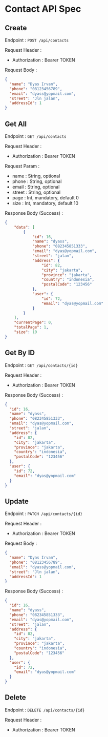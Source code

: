 # Contact API Spec

## Create

Endpoint : `POST /api/contacts`

Request Header :
- Authorization : Bearer TOKEN

Request Body : 
```json
{
  "name": "Dyas Irvan",
  "phone": "08123456789",
  "email": "dyass@yopmail.com",
  "street": "Jln jalan",
  "addressId": 1
}
```

## Get All

Endpoint : `GET /api/contacts`

Request Header :
- Authorization : Bearer TOKEN

Request Param :
- name : String, optional
- phone : String, optional
- email : String, optional
- street : String, optional
- page : Int, mandatory, default 0
- size : Int, mandatory, default 10

Response Body (Success) : 
```json
{
    "data": [
        {
            "id": 16,
            "name": "dyass",
            "phone": "082345851333",
            "email": "dyas@yopmail.com",
            "street": "jalan",
            "address": {
                "id": 82,
                "city": "jakarta",
                "province": "jakarta",
                "country": "indonesia",
                "postalCode": "123456"
            },
            "user": {
                "id": 72,
                "email": "dyas@yopmail.com"
            }
        }
    ],
    "currentPage": 0,
    "totalPage": 1,
    "size": 10
}
```

## Get By ID

Endpoint : `GET /api/contacts/{id}`

Request Header :
- Authorization : Bearer TOKEN

Response Body (Success) : 
```json
{
  "id": 16,
  "name": "dyass",
  "phone": "082345851333",
  "email": "dyas@yopmail.com",
  "street": "jalan",
  "address": {
    "id": 82,
    "city": "jakarta",
    "province": "jakarta",
    "country": "indonesia",
    "postalCode": "123456"
  },
  "user": {
    "id": 72,
    "email": "dyas@yopmail.com"
  }
}
```

## Update

Endpoint : `PATCH /api/contacts/{id}`

Request Header :
- Authorization : Bearer TOKEN


Request Body :
```json
{
  "name": "Dyas Irvan",
  "phone": "08123456789",
  "email": "dyass@yopmail.com",
  "street": "Jln jalan",
  "addressId": 1
}
```

Response Body (Success) : 
```json
{
  "id": 16,
  "name": "dyass",
  "phone": "082345851333",
  "email": "dyas@yopmail.com",
  "street": "jalan",
  "address": {
    "id": 82,
    "city": "jakarta",
    "province": "jakarta",
    "country": "indonesia",
    "postalCode": "123456"
  },
  "user": {
    "id": 72,
    "email": "dyas@yopmail.com"
  }
}
```

## Delete

Endpoint : `DELETE /api/contacts/{id}`

Request Header :
- Authorization : Bearer TOKEN